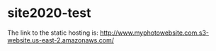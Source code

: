 # site2020-test

The link to the static hosting is: http://www.myphotowebsite.com.s3-website.us-east-2.amazonaws.com/
